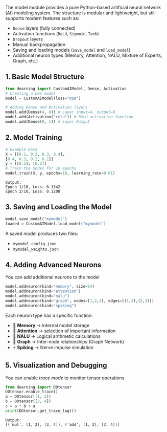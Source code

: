The model module provides a pure Python-based artificial neural network (AI) modeling system.
The structure is modular and lightweight, but still supports modern features such as:
* `Dense` layers (fully connected)
* Activation functions (`ReLU`, `Sigmoid`, `Tanh`)
* `Dropout` layers
* Manual backpropagation
* Saving and loading models (`save_model` and `load_model`)
* Additional neuron types (Memory, Attention, NALU, Mixture of Experts, Graph, etc.)

## 1. Basic Model Structure
```python
from dearning import CustomAIModel, Dense, Activation
# Creating a new model
model = CustomAIModel(loss="mse")

# Adding Dense and Activation layers
model.add(Dense(4, 8)) # Layer input=4, output=8
model.add(Activation("relu")) # ReLU activation function
model.add(Dense(8, 1)) # Layer Output
```

## 2. Model Training
```python
# Example Data
X = [[0.1, 0.2, 0.3, 0.4],
[0.4, 0.3, 0.2, 0.1]]
y = [[0.5], [0.2]]
# Train the model for 10 epochs
model.train(X, y, epochs=10, learning_rate=0.01)
```
```output
Output:
Epoch 1/10, Loss: 0.1342
Epoch 2/10, Loss: 0.1208
```

## 3. Saving and Loading the Model
```python
model.save_model("mymodel")
loaded = CustomAIModel.load_model("mymodel")
```
A saved model produces two files:
* `mymodel_config.json`
* `mymodel_weights.json`

## 4. Adding Advanced Neurons
You can add additional neurons to the model
```python
model.addneuron(kind="memory", size=64)
model.addneuron(kind="attention")
model.addneuron(kind="nalu")
model.addneuron(kind="graph", nodes=[1,2,3], edges=[(1,2),(2,3)])
model.addneuron(kind="spiking")
```

Each neuron type has a specific function:
* 🧠 **Memory** → internal model storage
* 🎯 **Attention** → selection of important information
* 🧮 **NALU** → Logical arithmetic calculations
* 🔗 **Graph** → Inter-node relationships (Graph Network)
* ⚡ **Spiking** → Nerve impulse simulation

## 5. Visualization and Debugging
You can enable *trace mode* to monitor tensor operations
```python
from dearning import DOtensor
DOtensor.enable_trace()
a = DOtensor([1, 2])
b = DOtensor([3, 4])
c = a * b + a
print(DOtensor.get_trace_log())
```
```output
Output:
[('mul', [1, 2], [3, 4]), ('add', [1, 2], [3, 4])]
```
